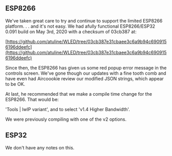 ## ESP8266
We've taken great care to try and continue to support the limited ESP8266 platform. . . and it's not easy. We had afully functional ESP8266/ESP32 0.091 build on May 3rd, 2020 with a checksum of 03cb387 at:

[https://github.com/atuline/WLED/tree/03cb387e31cbaee3c6a9b94c6909156196ddeefc](https://github.com/atuline/WLED/tree/03cb387e31cbaee3c6a9b94c6909156196ddeefc)

Since then, the ESP8266 has given us some red popup error message in the controls screen. We've gone though our updates with a fine tooth comb and have even had Aircoookie review our modified JSON strings, which appear to be OK.

At last, he recommended that we make a compile time change for the ESP8266. That would be:

'Tools | lwIP variant', and to select 'v1.4 Higher Bandwidth'.

We were previously compiling with one of the v2 options.

## ESP32
We don't have any notes on this.

